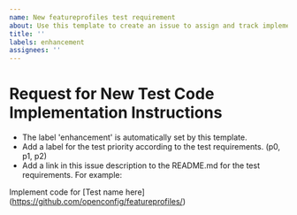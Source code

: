 ```yaml
---
name: New featureprofiles test requirement
about: Use this template to create an issue to assign and track implemenation of the code for a test.
title: ''
labels: enhancement
assignees: ''
---
```


# Request for New Test Code Implementation Instructions

* The label 'enhancement' is automatically set by this template.
* Add a label for the test priority according to the test requirements. (p0, p1, p2)
* Add a link in this issue description to the README.md for the test requirements.  For example:

Implement code for [Test name here](<https://github.com/openconfig/featureprofiles/><insert link to the README.md file here>)
